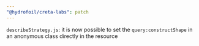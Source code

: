 ```yaml
---
"@hydrofoil/creta-labs": patch
---
```


`describeStrategy.js`: it is now possible to set the `query:constructShape` in an anonymous class directly in the resource
